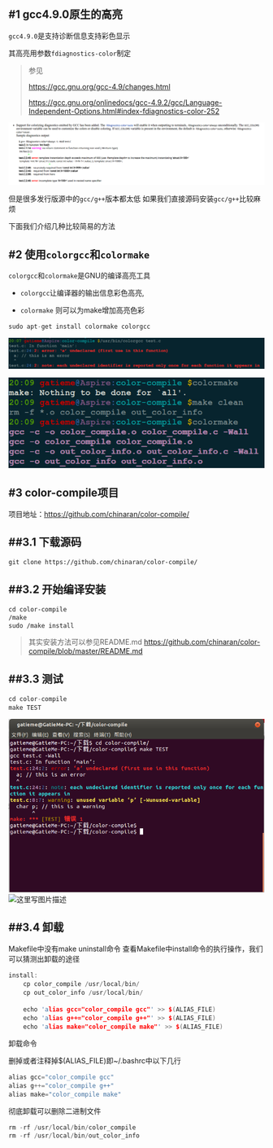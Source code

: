 #1	gcc4.9.0原生的高亮
-------

`gcc4.9.0`是支持诊断信息支持彩色显示

其高亮用参数`fdiagnostics-color`制定

>参见
>
>https://gcc.gnu.org/gcc-4.9/changes.html
>
>https://gcc.gnu.org/onlinedocs/gcc-4.9.2/gcc/Language-Independent-Options.html#index-fdiagnostics-color-252

![gcc4.9.0是支持诊断信息支持彩色显示](-fdiagnostics-color=auto.png)

但是很多发行版源中的`gcc/g++`版本都太低
如果我们直接源码安装`gcc/g++`比较麻烦


下面我们介绍几种比较简易的方法


#2	使用`colorgcc`和`colormake`
-------


`colorgcc`和`colormake`是GNU的编译高亮工具

*	`colorgcc`让编译器的输出信息彩色高亮, 

*	`colormake` 则可以为make增加高亮色彩


```cpp
sudo apt-get install colormake colorgcc
```


![gcc的高亮颜色](colorgcc.png)

![make的高亮输出](colormake.png)



#3	color-compile项目
-------


项目地址：https://github.com/chinaran/color-compile/


##3.1	下载源码
-------
```
git clone https://github.com/chinaran/color-compile/
```

##3.2	开始编译安装
-------


```
cd color-compile
/make
sudo /make install
```
>其实安装方法可以参见README.md
https://github.com/chinaran/color-compile/blob/master/README.md

##3.3	测试
-------


```cpp
cd color-compile
make TEST
```


![color-compile颜色高亮输出](color-compile.png)
![这里写图片描述](http://img.blog.csdn.net/20150409112200351)


##3.4	卸载
-------

Makefile中没有make uninstall命令
查看Makefile中install命令的执行操作，我们可以猜测出卸载的途径


```cpp
install:
	cp color_compile /usr/local/bin/
	cp out_color_info /usr/local/bin/

	echo 'alias gcc="color_compile gcc"' >> $(ALIAS_FILE)
	echo 'alias g++="color_compile g++"' >> $(ALIAS_FILE)
	echo 'alias make="color_compile make"' >> $(ALIAS_FILE)
```

卸载命令

删掉或者注释掉$(ALIAS_FILE)即~/.bashrc中以下几行

```cpp
alias gcc="color_compile gcc"
alias g++="color_compile g++"
alias make="color_compile make"
```


彻底卸载可以删除二进制文件


```cpp
rm -rf /usr/local/bin/color_compile
rm -rf /usr/local/bin/out_color_info
```

